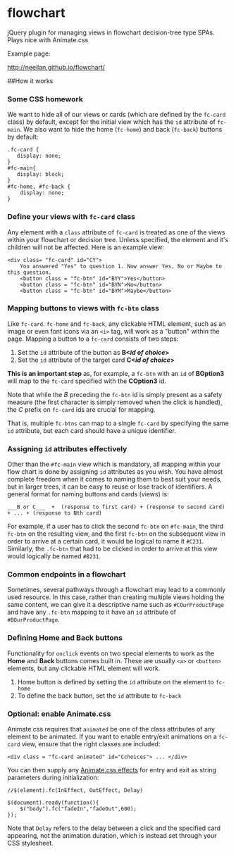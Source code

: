 flowchart
===
jQuery plugin for managing views in flowchart decision-tree type SPAs. Plays nice with Animate.css

Example page:

http://neeilan.github.io/flowchart/

##How it works


### Some CSS homework

We want to hide all of our views or cards (which are defined by the `fc-card` class) by default, except for the initial view which has the `id` attribute of `fc-main`. We also want to hide the home (`fc-home`) and back (`fc-back`) buttons by default:

    .fc-card {
       display: none;
    }
    #fc-main{
       display: block;
    }
    #fc-home, #fc-back {
        display: none;
    }
    
### Define your views with `fc-card` class
Any element with a `class` attribute of `fc-card` is treated as one of the views within your flowchart or decision tree. 
Unless specified, the element and it's children will not be affected. Here is an example view:

    <div class= "fc-card" id="CY">
        You answered "Yes" to question 1. Now answer Yes, No or Maybe to this question.
        <button class = "fc-btn" id="BYY">Yes</button>
        <button class = "fc-btn" id="BYN">No</button>
        <button class = "fc-btn" id="BYM">Maybe</button>
   </div>

### Mapping buttons to views with `fc-btn` class
Like `fc-card`. `fc-home` and  `fc-back`, any clickable HTML element, such as an image or even font icons via an `<i>` tag, will work as a "button" within the page.
Mapping a button to a `fc-card` consists of two steps:

1. Set the `id` attribute of the button as __B<*id of choice*>__
2. Set the `id` attribute of the target card __C<*id of choice*>__

__This is an important step__ as, for example, a `fc-btn` with an `id` of __BOption3__ will map to the `fc-card` specified with the __COption3__ id. 

Note that while the *B* preceding the `fc-btn` id is simply present as a safety measure (the first character is simply removed when the click is handled), the *C*  prefix on `fc-card` ids are crucial for mapping.

That is, multiple `fc-btns` can map to a single `fc-card` by specifying the same `id` attribute, but each card should have a unique identifier.  

### Assigning `id` attributes effectively
Other than the `#fc-main` view which is mandatory, all mapping within your flow chart is done by assigning `id` attributes as you wish. You have almost complete freedom when it comes to naming them to best suit your needs, but in larger trees, it can be easy to reuse or lose track of identifiers. A general format for naming buttons and cards (views) is:

    ___B or C___  +  (response to first card) + (response to second card) + ... + (response to Nth card)

For example, if a user has to click the second `fc-btn` on `#fc-main`, the third `fc-btn` on the resulting view, and the first `fc-btn` on the subsequent view in order to arrive at a certain card, it would be logical to name it `#C231`.
Similarly, the `.fc-btn` that had to be clicked in order to arrive at this view would logically be named `#B231`.

### Common endpoints in a flowchart
Sometimes, several pathways through a flowchart may lead to a commonly used resource. In this case, rather than creating multiple views holding the same content, we can give it a descriptive name such as `#COurProductPage` and have any `.fc-btn` mapping to it have an `id` attribute of `#BOurProductPage`.  


### Defining Home and Back buttons
Functionality for `onclick` events on two special elements to work as the __Home__ and __Back__ buttons comes built in. These are usually `<a>` or `<button>` elements, but any clickable HTML element will work.
   
1. Home button is defined by setting the `id` attribute on the element to `fc-home`
2. To define the back button, set the `id` attribute to `fc-back`



### Optional: enable Animate.css
Animate.css requires that `animated` be one of the class attributes of any element to be animated. If you want to enable entry/exit animations on a `fc-card` view, ensure that the right classes are included:

`<div class = "fc-card animated" id="Cchoices"> ... </div>`

You can then supply any [Animate.css effects]('https://github.com/daneden/animate.css') for entry and exit as string parameters during initialization:


    //$(element).fc(InEffect, OutEffect, Delay)

    $(document).ready(function(){
        $("body").fc("fadeIn","fadeOut",600);
    });
    
Note that `Delay` refers to the delay between a click and the specified card appearing, not the animation duration, which is instead set through your CSS stylesheet.

